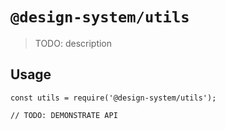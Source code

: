 # `@design-system/utils`

> TODO: description

## Usage

```
const utils = require('@design-system/utils');

// TODO: DEMONSTRATE API
```
